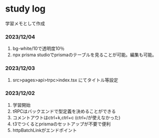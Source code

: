 # study log

学習メモとして作成

### 2023/12/04

1. bg-white/10で透明度10％
2. npx prisma studioでprismaのテーブルを見ることが可能。編集も可能。

### 2023/12/03

1. src>pages>api>trpc>index.tsx にてタイトル等設定

### 2023/12/02

1. 学習開始
2. tRPCはバックエンドで型定義を決めることができる
3. コメントアウトはctrl+k,ctrl+c (ctrl+/が使えなかった)
4. t3でつくるとprismaのセットアップが不要で便利
5. httpBatchLinkがエンドポイント
